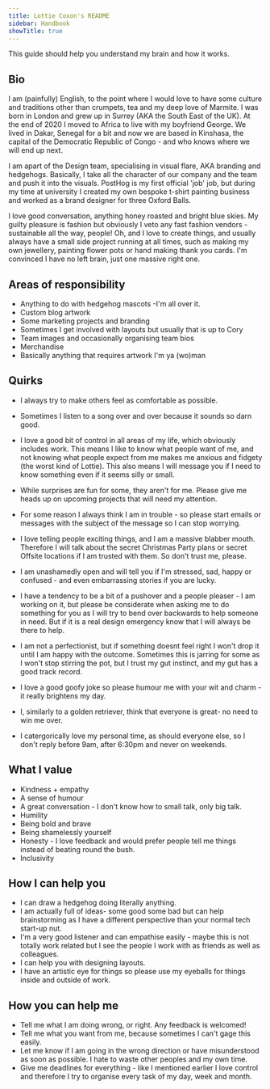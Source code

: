 ```yaml
---
title: Lottie Coxon's README
sidebar: Handbook
showTitle: true
---
```


This guide should help you understand my brain and how it works.

## Bio

I am (painfully) English, to the point where I would love to have some culture and traditions other than crumpets, tea and my deep love of Marmite. I was born in London and grew up in Surrey (AKA the South East of the UK). At the end of 2020 I moved to Africa to live with my boyfriend George. We lived in Dakar, Senegal for a bit and now we are based in Kinshasa, the capital of the Democratic Republic of Congo - and who knows where we will end up next.

I am apart of the Design team, specialising in visual flare, AKA branding and hedgehogs. Basically, I take all the character of our company and the team and push it into the visuals. PostHog is my first official 'job' job, but during my time at university I created my own bespoke t-shirt painting business and worked as a brand designer for three Oxford Balls. 

I love good conversation, anything honey roasted and bright blue skies. My guilty pleasure is fashion but obviously I veto any fast fashion vendors - sustainable all the way, people! Oh, and I love to create things, and usually always have a small side project running at all times, such as making my own jewellery, painting flower pots or hand making thank you cards. I'm convinced I have no left brain, just one massive right one.  


## Areas of responsibility

- Anything to do with hedgehog mascots -I'm all over it.
- Custom blog artwork
- Some marketing projects and branding
- Sometimes I get involved with layouts but usually that is up to Cory
- Team images and occasionally organising team bios
- Merchandise 
- Basically anything that requires artwork I'm ya (wo)man 

## Quirks

- I always try to make others feel as comfortable as possible.

- Sometimes I listen to a song over and over because it sounds so darn good.

- I love a good bit of control in all areas of my life, which obviously includes work. This means I like to know what people want of me, and not knowing what people expect from me makes me anxious and fidgety (the worst kind of Lottie). This also means I will message you if I need to know something even if it seems silly or small.

- While surprises are fun for some, they aren't for me. Please give me heads up on upcoming projects that will need my attention. 

- For some reason I always think I am in trouble - so please start emails or messages with the subject of the message so I can stop worrying. 

- I love telling people exciting things, and I am a massive blabber mouth. Therefore I will talk about the secret Christmas Party plans or secret Offsite locations if I am trusted with them. So don't trust me, please.

- I am unashamedly open and will tell you if I'm stressed, sad, happy or confused - and even embarrassing stories if you are lucky.

- I have a tendency to be a bit of a pushover and a people pleaser - I am working on it, but please be considerate when asking me to do something for you as I will try to bend over backwards to help someone in need. But if it is a real design emergency know that I will always be there to help.

- I am not a perfectionist, but if something doesnt feel right I won't drop it until I am happy with the outcome. Sometimes this is jarring for some as I won't stop stirring the pot, but I trust my gut instinct, and my gut has a good track record. 

- I love a good goofy joke so please humour me with your wit and charm - it really brightens my day. 

- I, similarly to a golden retriever, think that everyone is great- no need to win me over.

- I catergorically love my personal time, as should everyone else, so I don't reply before 9am, after 6:30pm and never on weekends. 


## What I value

- Kindness + empathy
- A sense of humour
- A great conversation - I don't know how to small talk, only big talk.
- Humility 
- Being bold and brave
- Being shamelessly yourself 
- Honesty - I love feedback and would prefer people tell me things instead of beating round the bush.
- Inclusivity 

## How I can help you

- I can draw a hedgehog doing literally anything.
- I am actually full of ideas- some good some bad but can help brainstorming as I have a different perspective than your normal tech start-up nut. 
- I'm a very good listener and can empathise easily - maybe this is not totally work related but I see the people I work with as friends as well as colleagues.
- I can help you with designing layouts.
- I have an artistic eye for things so please use my eyeballs for things inside and outside of work. 


## How you can help me

- Tell me what I am doing wrong, or right. Any feedback is welcomed!
- Tell me what you want from me, because sometimes I can't gage this easily.
- Let me know if I am going in the wrong direction or have misunderstood as soon as possible. I hate to waste other peoples and my own time.
- Give me deadlines for everything - like I mentioned earlier I love control and therefore I try to organise every task of my day, week and month. 

